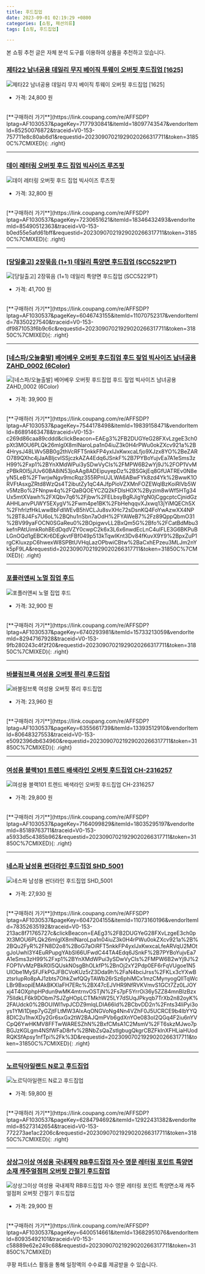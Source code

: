```yaml
---
title: 후드집업
date: 2023-09-01 02:19:29 +0800
categories: [쇼핑, 패션의류]
tags: [쇼핑, 후드집업]

---
```


본 쇼핑 추천 글은 자체 분석 도구를 이용하여 상품을 추천하고 있습니다.
### [제타22 남녀공용 데일리 무지 베이직 투웨이 오버핏 후드집업 [1625]](https://link.coupang.com/re/AFFSDP?lptag=AF1030537&pageKey=7177930841&itemId=18097743547&vendorItemId=85250076872&traceid=V0-153-757711e8c80ab6d1&requestid=20230907021929020266317711&token=31850C%7CMIXED)
![제타22 남녀공용 데일리 무지 베이직 투웨이 오버핏 후드집업 [1625]](https://ads-partners.coupang.com/image1/LBf2pwoY1A6EcqteLNYNrsB2u83J8p9ti6u4pTulWWZmOineJjN4csWLQinbIhLWAg_je1iLAimOOWv_maRCOqB4PQmenfm-MzHW6QXYSe6p4uMdAR02HXanLtYRaY7Pqb_CCZhbflhBnlw4qmK4LlGSVGTqfTmr9T9tCmcY2At6y7VaSo9CvpYxM_qO1tmvVfQ1boPu3AEO6sOO-fL81W_pcuWwO4yltbnT5KRF03i-1JTBZ1O2c3Wyjmi5r5QDjMInRM-xzvzShHqkNmmD_BHcHMWnhPDf68UHyXxA_w==)
- 가격: 24,800 원
<br>
[**구매하러 가기**](https://link.coupang.com/re/AFFSDP?lptag=AF1030537&pageKey=7177930841&itemId=18097743547&vendorItemId=85250076872&traceid=V0-153-757711e8c80ab6d1&requestid=20230907021929020266317711&token=31850C%7CMIXED){: .right}
<br>

---

### [데이 레터링 오버핏 후드 집업 빅사이즈 루즈핏](https://link.coupang.com/re/AFFSDP?lptag=AF1030537&pageKey=7230651621&itemId=18346432493&vendorItemId=85490512363&traceid=V0-153-b0ed55e5afd61bff&requestid=20230907021929020266317711&token=31850C%7CMIXED)
![데이 레터링 오버핏 후드 집업 빅사이즈 루즈핏](https://ads-partners.coupang.com/image1/iae0oliiXauju1zLibdCgfXV19p461cZHw2FKe3Lahevx24x_irGCD1sQ9vwvzus_Hja0GmyEZJ9E52vhX5dSig8nKjolUhuYOOKdU4eVeklLryt_cK4x9wy03DvHm86dFGSKnSg-a0w7Rm5g3z8OlmxTRkRvTR6_ckaYvamP7yaH1iBAkjxwxD_xvFhmFuwK7VN2mY2xx023lNdw2ifYttK6hAysNu90L_JntY_39J9zOEv9L3_mf4Q-wTD0WvQiUZb7G96GZ_4rVQjsacUE0r6WCPps1r3LeBdBoUWuQ==)
- 가격: 32,800 원
<br>
[**구매하러 가기**](https://link.coupang.com/re/AFFSDP?lptag=AF1030537&pageKey=7230651621&itemId=18346432493&vendorItemId=85490512363&traceid=V0-153-b0ed55e5afd61bff&requestid=20230907021929020266317711&token=31850C%7CMIXED){: .right}
<br>

---

### [[당일출고] 2장묶음 (1+1) 데일리 특양면 후드집업 (SCC5221PT)](https://link.coupang.com/re/AFFSDP?lptag=AF1030537&pageKey=6046743155&itemId=11070752317&vendorItemId=78350227540&traceid=V0-153-df9871053f6b9c6c&requestid=20230907021929020266317711&token=31850C%7CMIXED)
![[당일출고] 2장묶음 (1+1) 데일리 특양면 후드집업 (SCC5221PT)](https://ads-partners.coupang.com/image1/Us2h3SH8K8tIVXASUqCE7F74ugkSMiCS-EZ46lDmK5u3cwsWo2Rj2BoW9u8xyhSGVwvJY_I7heMwi19ja7r6EmZaTK7hRoSRyM2G5_ZBt5vCG-bUxa4zEFuLGGBOEhAgsczjK5v9_1I1H-iHrHwAM9j9P3ytP7S7mrbcWoeyRIEhXoU1RJqddU4nIt5G1E1adI29pBEi4GlWHjOjz9dRs_BNJeqGwTvDaP3y4m3pyH2h69cP_YWd7M5yOQOe1mWjwErBY7CZOKOpovjp3F8WOya3sPAxXsl2NeVZDs12SmtV)
- 가격: 41,700 원
<br>
[**구매하러 가기**](https://link.coupang.com/re/AFFSDP?lptag=AF1030537&pageKey=6046743155&itemId=11070752317&vendorItemId=78350227540&traceid=V0-153-df9871053f6b9c6c&requestid=20230907021929020266317711&token=31850C%7CMIXED){: .right}
<br>

---

### [[네스파/오늘출발] 베어베우 오버핏 후드집업 후드 짚업 빅사이즈 남녀공용 ZAHD_0002 (6Color)](https://link.coupang.com/re/AFFSDP?lptag=AF1030537&pageKey=7544178498&itemId=19839158471&vendorItemId=86891463478&traceid=V0-153-c269d86caa89cddd&clickBeacon=EAEg3%2FB2DUGYeG28FXvLzgeE3ch0pXt3MOU6PLQk26mlgIX8mINaroLpa1n04iuZ3k0H4rPWu0okZXcv921a%2B4HrysJ48LWv5BB0g2thVcRFT5nkkFP4yxIJxKwxcaLfjo9XJzx8YO%2BeZARO789QXhc4jJaABljcvISSjczkAZA4Edq6JSnkF%2B7PYBoYujvEa7A1eSms3zH99%2Fxp1%2BYnXMdWPui3ySDwVyCIs%2FMPW6B2wYj9J%2FOP1VvMzPBkR0l5jJUv60BA8iN53joAAg8ADEipuyepDz%2BSGkjEq8GfUATREv0N8eyN5LeB%2FTwrjwNgv9mcRqz355RPnUJLWA6ABwFYk8zd4Yk%2BwwK1ORVFtAsxgZRtd8WzQs4T2ibutZy1qC4AJfpPioVZXMnFOZEWqIBzKoiRlVb5Wv5MzBo%2FNnpw4q%2FQaBQOEYCZQ2kFDlsHOX%2Byzim8wWf5HTg34Ux5mtXVawh%2FXQbv7q6%2Fjbw%2FELbsyBgRJigYgN0jCggcptcCjnidGzAHHLanvPUWY5EXygV%2Fwm4pe1BK%2FbHehqqvXJxwq13jYiMQECh5X%2FhfrlzfHkLwwBbFdIWEvB5hVCLJu8svXHc72sDsnKQ4FoYwAzwXX4NP%2BT8J4Fs7U6oL%2BQhu1nSbn7aOdH%2FYAWeB7%2Fz89QppQbmO31%2BV99yaFOCN0SGaReu0%2BOpigwvLL2BxQm5G%2Bfo%2FCatBdMbu3kefnPAtUimkRohBEdDqdVZY0cwpC2k6x3L6x6nwdEcLnC4ulFLE3G6BKPuBLGnOQd1gEBCKr6DEgkvtFBf049p513kTqwIKnt3Dv84fKuvX9Y9%2BpxZuP1rgCKluxzpC6hwexW8SPBtUVHqLazOPbwiCBtw%2BaCxhEPzeu3MLJm2nYk5pF9LA&requestid=20230907021929020266317711&token=31850C%7CMIXED)
![[네스파/오늘출발] 베어베우 오버핏 후드집업 후드 짚업 빅사이즈 남녀공용 ZAHD_0002 (6Color)](https://ads-partners.coupang.com/image1/aDpSorrhRHCP9_aPaGKKwcQDiarf_GOKhJUpEDA80TntSZEmMcIPLTeoCN_O_4hP5HHoUHbM5BBonw-Px4XBpGOEkNA9JN3V6JMXfJySGlYu0exE8RDSkdvStLspDidmgHsCt1LgFt9PrSE5oYR0pvag341__JCm4ElJjOabA4YS4GTcV-QRoU1yHc9XRxy_mYkWFAhS5NcZM7-xco0O3gVH-720k3m2Lz-cHfE40YZSbMC2j08kb1pj6m-pU_kPXfiNIuND1zuq_nlIAMQPtLJZlUeuAE4vvF5_zBk1QFh8vsrLXQ==)
- 가격: 39,900 원
<br>
[**구매하러 가기**](https://link.coupang.com/re/AFFSDP?lptag=AF1030537&pageKey=7544178498&itemId=19839158471&vendorItemId=86891463478&traceid=V0-153-c269d86caa89cddd&clickBeacon=EAEg3%2FB2DUGYeG28FXvLzgeE3ch0pXt3MOU6PLQk26mlgIX8mINaroLpa1n04iuZ3k0H4rPWu0okZXcv921a%2B4HrysJ48LWv5BB0g2thVcRFT5nkkFP4yxIJxKwxcaLfjo9XJzx8YO%2BeZARO789QXhc4jJaABljcvISSjczkAZA4Edq6JSnkF%2B7PYBoYujvEa7A1eSms3zH99%2Fxp1%2BYnXMdWPui3ySDwVyCIs%2FMPW6B2wYj9J%2FOP1VvMzPBkR0l5jJUv60BA8iN53joAAg8ADEipuyepDz%2BSGkjEq8GfUATREv0N8eyN5LeB%2FTwrjwNgv9mcRqz355RPnUJLWA6ABwFYk8zd4Yk%2BwwK1ORVFtAsxgZRtd8WzQs4T2ibutZy1qC4AJfpPioVZXMnFOZEWqIBzKoiRlVb5Wv5MzBo%2FNnpw4q%2FQaBQOEYCZQ2kFDlsHOX%2Byzim8wWf5HTg34Ux5mtXVawh%2FXQbv7q6%2Fjbw%2FELbsyBgRJigYgN0jCggcptcCjnidGzAHHLanvPUWY5EXygV%2Fwm4pe1BK%2FbHehqqvXJxwq13jYiMQECh5X%2FhfrlzfHkLwwBbFdIWEvB5hVCLJu8svXHc72sDsnKQ4FoYwAzwXX4NP%2BT8J4Fs7U6oL%2BQhu1nSbn7aOdH%2FYAWeB7%2Fz89QppQbmO31%2BV99yaFOCN0SGaReu0%2BOpigwvLL2BxQm5G%2Bfo%2FCatBdMbu3kefnPAtUimkRohBEdDqdVZY0cwpC2k6x3L6x6nwdEcLnC4ulFLE3G6BKPuBLGnOQd1gEBCKr6DEgkvtFBf049p513kTqwIKnt3Dv84fKuvX9Y9%2BpxZuP1rgCKluxzpC6hwexW8SPBtUVHqLazOPbwiCBtw%2BaCxhEPzeu3MLJm2nYk5pF9LA&requestid=20230907021929020266317711&token=31850C%7CMIXED){: .right}
<br>

---

### [포플러앤씨 노멀 집업 후드](https://link.coupang.com/re/AFFSDP?lptag=AF1030537&pageKey=6740293981&itemId=15733213059&vendorItemId=82947167928&traceid=V0-153-9fb280243c4f2f20&requestid=20230907021929020266317711&token=31850C%7CMIXED)
![포플러앤씨 노멀 집업 후드](https://ads-partners.coupang.com/image1/_G7fQQkm2iv243yf_FxUOI8yNQ-1nbT43XvVhBrGLtRwshtcSaHVgOEOjFVnbG5o_NNQB9t9kQ1Plr2I7Cld9YZEOZclfWA0OPfc36yzgkgW8zjVDXyRE9SkwSPPzUG94tQZCEj_3OV8kR0NyZg4GVj9pRKcK3r7P_9x8kpklqorDFEvUNcQBIkM9vBIilrlyVydpCZu_s4DRUIRIz8T6odfA-RglKGuCIndx-SxE3veNfNMssxgs6eIjF_qPRilJTu-vehDRnLa)
- 가격: 32,900 원
<br>
[**구매하러 가기**](https://link.coupang.com/re/AFFSDP?lptag=AF1030537&pageKey=6740293981&itemId=15733213059&vendorItemId=82947167928&traceid=V0-153-9fb280243c4f2f20&requestid=20230907021929020266317711&token=31850C%7CMIXED){: .right}
<br>

---

### [바블링브룩 여성용 오버핏 쮸리 후드집업](https://link.coupang.com/re/AFFSDP?lptag=AF1030537&pageKey=6355661739&itemId=13393512910&vendorItemId=80648327553&traceid=V0-153-e5092396db634960&requestid=20230907021929020266317711&token=31850C%7CMIXED)
![바블링브룩 여성용 오버핏 쮸리 후드집업](https://ads-partners.coupang.com/image1/QCtTN-sDXoMxW-usQKmVwwMXdhrDj5GHH4MdVga3TH4rcvGbIsGvP9-5FpLjm_8VJFQtzXVHJh1TGD-XmJVLvJaEoNQGQ6-gLnkfC_ob2dHBK_pWIplFCpRYvJApF0YGjH-k8LGZYHIW0tvMmJcKCZn6XabSfMDXr6OFVdExKJrzwXhBRcZls1HqX7fMNAw4Z7nNhNCH3Gu39p0mWZ5RyS9IIj57agjPSanAJDAhX60UtS368ZYNiF6jKiXzYLgtdk3WZyc66TUh8Cif57uIJZ8=)
- 가격: 23,960 원
<br>
[**구매하러 가기**](https://link.coupang.com/re/AFFSDP?lptag=AF1030537&pageKey=6355661739&itemId=13393512910&vendorItemId=80648327553&traceid=V0-153-e5092396db634960&requestid=20230907021929020266317711&token=31850C%7CMIXED){: .right}
<br>

---

### [여성용 블랙101 트렌드 배색라인 오버핏 후드집업 CH-2316257](https://link.coupang.com/re/AFFSDP?lptag=AF1030537&pageKey=7164099829&itemId=18035295197&vendorItemId=85189763711&traceid=V0-153-a5933d5c4385b962&requestid=20230907021929020266317711&token=31850C%7CMIXED)
![여성용 블랙101 트렌드 배색라인 오버핏 후드집업 CH-2316257](https://ads-partners.coupang.com/image1/ryz9kk-gL1d2W1rJrzw7shc0FSYY3Wl2C7OOfe-MyAHDyxSpIAkg6K2JrQWO8JHIHc0WjKLgep7LR9KYfp9j9RJ7KE1Om_O8hOnRTPh3tcO2lmDI9U5VcKjeKRXf8UydR_RElOEgrL9Z5h6TaIsl93c_Yu0Kj3xlmkLZdJYaBepcVOYZDQKVQmeoNsx43xjmkl0QOA-WPiy2p1NBk3hlbzjQl9dDjsGhbgDID5FsvQ78NCTrDEmTe87aXr_NrV0E2Uhv5Tu_CLra)
- 가격: 29,800 원
<br>
[**구매하러 가기**](https://link.coupang.com/re/AFFSDP?lptag=AF1030537&pageKey=7164099829&itemId=18035295197&vendorItemId=85189763711&traceid=V0-153-a5933d5c4385b962&requestid=20230907021929020266317711&token=31850C%7CMIXED){: .right}
<br>

---

### [네스파 남성용 썬더라인 후드집업 SHD_5001](https://link.coupang.com/re/AFFSDP?lptag=AF1030537&pageKey=6047204155&itemId=11073160196&vendorItemId=78352635192&traceid=V0-153-213ac8f71765727c&clickBeacon=EAEg3%2FB2DUGYeG28FXvLzgeE3ch0pXt3MOU6PLQk26mlgIX8mINaroLpa1n04iuZ3k0H4rPWu0okZXcv921a%2B%2BQu2FyR%2FN8D2o8%2BoG7aOiRFT5nkkFP4yxIJxKwxcaLfeARVqU2MOtgJoUwhl3Y4EuRPupgYAbSl66UFwdC44TA4Edq6JSnkF%2B7PYBoYujvEa7A1eSms3zH99%2Fxp1%2BYnXMdWPui3ySDwVyCIs%2FMPW6B2wYj9J%2FOP1VvMzPBkR0l5QUskN0sgBhOLkfP%2BnOj2xY2Pdp0EF6rFqVUgoe1N5UIObe1MySFJFkPGJFBCVoKUz5rZ3Dda9h%2FaN4bciJrss%2FKLx3cYXwBztsrIupRo8pAJ1zbts7OhkZwfQQyTAWb26rSz6phiMCx1mzCMynyogQllTqWcLBr9BxopiEMAkBKXlaFH7ERc%2BX47cEJVHR9NfRVKVmvS1GCt7Zz0LJOYxj4T4OXphpHPdun9wMK4mtrnvOSTjN%2Fs7pF5YrrOi36y5ZZ84mnBIzBzx75lIdkLF6k9DObm7SJZgHOpLCTMkhW25LY7dSUqJPkyqb7TrXb2n82oyK%2FAUdck0%2BOUIWl1vpJCDZ9mlqLDIA66Id%2BCbvDD2n%2Fnts34liPyi3oys1YMi1Djep7yGZjtFLtMW3AlxAqONGVoNg4Nn4VZhF0J5UCRCE9b4IbYYQ8DIC2u1hwXDy2Gr6sxGx2tW2BAJQmPVb6gdXnYOe083oI2QGq4F2iu6nYVCpQ6YwHKMV8FFTwWARESZhN%2BxfCMsA1C2MsmV%2FT6skzMJwo7pBGJzKGLgm4NSfWFaD8rfv%2BNbZsQaZstIgbugQkgrCBZFkInXFHLiaHUodRQKSfApsy1nfTpi%2Fk%3D&requestid=20230907021929020266317711&token=31850C%7CMIXED)
![네스파 남성용 썬더라인 후드집업 SHD_5001](https://ads-partners.coupang.com/image1/DavOcaS_EBNpqSSdDRYQuK7kAzrBeDmdt6HDmHGfWZxWbG_y_glFI6JoOmxAb8CX8p40CbB6JZeXvr_zmbA7pQoe3cViBm8bzBKddcMVpUvCeRsxhjjXqCQNgwFZwEq5EPd-CToEbHPjx_4-BW5W0mB9lcQS1w2XxJGrxF4upL9UGf7M8HO04Fac2ClvgI-OFAlxkviyrBLi1zbbsKJ8O2yWY9ymcnbV9Alg3N_0rkYof1LxvuoXt9aMz-eDxTv9WnSKboLAd6l_j9MDIOCk5JQUfE4=)
- 가격: 27,930 원
<br>
[**구매하러 가기**](https://link.coupang.com/re/AFFSDP?lptag=AF1030537&pageKey=6047204155&itemId=11073160196&vendorItemId=78352635192&traceid=V0-153-213ac8f71765727c&clickBeacon=EAEg3%2FB2DUGYeG28FXvLzgeE3ch0pXt3MOU6PLQk26mlgIX8mINaroLpa1n04iuZ3k0H4rPWu0okZXcv921a%2B%2BQu2FyR%2FN8D2o8%2BoG7aOiRFT5nkkFP4yxIJxKwxcaLfeARVqU2MOtgJoUwhl3Y4EuRPupgYAbSl66UFwdC44TA4Edq6JSnkF%2B7PYBoYujvEa7A1eSms3zH99%2Fxp1%2BYnXMdWPui3ySDwVyCIs%2FMPW6B2wYj9J%2FOP1VvMzPBkR0l5QUskN0sgBhOLkfP%2BnOj2xY2Pdp0EF6rFqVUgoe1N5UIObe1MySFJFkPGJFBCVoKUz5rZ3Dda9h%2FaN4bciJrss%2FKLx3cYXwBztsrIupRo8pAJ1zbts7OhkZwfQQyTAWb26rSz6phiMCx1mzCMynyogQllTqWcLBr9BxopiEMAkBKXlaFH7ERc%2BX47cEJVHR9NfRVKVmvS1GCt7Zz0LJOYxj4T4OXphpHPdun9wMK4mtrnvOSTjN%2Fs7pF5YrrOi36y5ZZ84mnBIzBzx75lIdkLF6k9DObm7SJZgHOpLCTMkhW25LY7dSUqJPkyqb7TrXb2n82oyK%2FAUdck0%2BOUIWl1vpJCDZ9mlqLDIA66Id%2BCbvDD2n%2Fnts34liPyi3oys1YMi1Djep7yGZjtFLtMW3AlxAqONGVoNg4Nn4VZhF0J5UCRCE9b4IbYYQ8DIC2u1hwXDy2Gr6sxGx2tW2BAJQmPVb6gdXnYOe083oI2QGq4F2iu6nYVCpQ6YwHKMV8FFTwWARESZhN%2BxfCMsA1C2MsmV%2FT6skzMJwo7pBGJzKGLgm4NSfWFaD8rfv%2BNbZsQaZstIgbugQkgrCBZFkInXFHLiaHUodRQKSfApsy1nfTpi%2Fk%3D&requestid=20230907021929020266317711&token=31850C%7CMIXED){: .right}
<br>

---

### [노르딕아일랜드 N로고 후드집업](https://link.coupang.com/re/AFFSDP?lptag=AF1030537&pageKey=6284794692&itemId=12922431382&vendorItemId=85273142654&traceid=V0-153-772273ae1ac2206c&requestid=20230907021929020266317711&token=31850C%7CMIXED)
![노르딕아일랜드 N로고 후드집업](https://ads-partners.coupang.com/image1/1bXFiIIqmMIdpkFo1bgF1_dEtDGoOIAMi8IF-IRJEeRwP1_9oB7X17PKnOQRssnzLXFUOKm6FWZooeOccQCy9n6HAXmU1H2O4GdHqZsfP3hs_HIpDq6Jk-0gjtMvcHAHzYquwlzUX1sLwdWI8_0Al-7DFWQ9nZtz-dkuzEjAAKf1VWkDFvANsQYMey7tyAnuHjV8myNlEIh6pgC3hoZMFJqU6mFrh4zCZuI5bFqt5Z7QuidiEIqbor6PVg0MlpOGQZSDUIwOYDHZyuzX5lrko16vobLcNQ8T8Uw9iv53cjdm)
- 가격: 59,800 원
<br>
[**구매하러 가기**](https://link.coupang.com/re/AFFSDP?lptag=AF1030537&pageKey=6284794692&itemId=12922431382&vendorItemId=85273142654&traceid=V0-153-772273ae1ac2206c&requestid=20230907021929020266317711&token=31850C%7CMIXED){: .right}
<br>

---

### [상상그이상 여성용 국내제작 RB후드집업 자수 영문 레터링 포인트 특양면소재 캐주얼점퍼 오버핏 간절기 후드집업](https://link.coupang.com/re/AFFSDP?lptag=AF1030537&pageKey=6400514661&itemId=13682951076&vendorItemId=80935492101&traceid=V0-153-c58889e62e249c68&requestid=20230907021929020266317711&token=31850C%7CMIXED)
![상상그이상 여성용 국내제작 RB후드집업 자수 영문 레터링 포인트 특양면소재 캐주얼점퍼 오버핏 간절기 후드집업](https://ads-partners.coupang.com/image1/7W_h_6LJWJ4ECLkT7feO-IH1EzFejDwKJoBkAOjHLzx96yEJAORjCpGtPv837JhgpcbHVdsMlhbVzofersNe5Msqz7viRzxkaom0B49-mR493YDFjlxdABkQ9EYwS5c1N-jErHKWnvJBB7IsuYFzL1v1CBsSfO7PKE9e8GGB6EIcpBYVIIN7hebZg2QvTcJ9xq4zjwTDC06rNELFDQ2GYAvOmo-E4dpAhIJHhkN3BWbrlzDDTy-6hkQD8dD15zA80pY_6-qM_8oLwkC_wZOJesOOoZrzSC7NCoumwv-h9xE=)
- 가격: 29,900 원
<br>
[**구매하러 가기**](https://link.coupang.com/re/AFFSDP?lptag=AF1030537&pageKey=6400514661&itemId=13682951076&vendorItemId=80935492101&traceid=V0-153-c58889e62e249c68&requestid=20230907021929020266317711&token=31850C%7CMIXED)


쿠팡 파트너스 활동을 통해 일정액의 수수료를 제공받을 수 있습니다.
